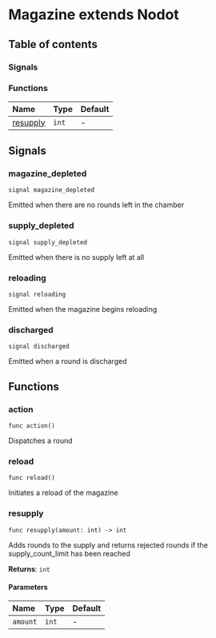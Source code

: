 # Magazine extends Nodot

## Table of contents

### Signals

### Functions

|Name|Type|Default|
|:-|:-|:-|
|[resupply](#resupply)|`int`|-|

## Signals

### magazine_depleted

```gdscript
signal magazine_depleted
```

Emitted when there are no rounds left in the chamber

### supply_depleted

```gdscript
signal supply_depleted
```

Emitted when there is no supply left at all

### reloading

```gdscript
signal reloading
```

Emitted when the magazine begins reloading

### discharged

```gdscript
signal discharged
```

Emitted when a round is discharged

## Functions

### action

```gdscript
func action()
```

Dispatches a round

### reload

```gdscript
func reload()
```

Initiates a reload of the magazine

### resupply

```gdscript
func resupply(amount: int) -> int
```

Adds rounds to the supply and returns rejected rounds if the supply_count_limit has been reached

**Returns**: `int`

#### Parameters

|Name|Type|Default|
|:-|:-|:-|
|`amount`|`int`|-|




